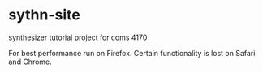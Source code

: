 # sythn-site
synthesizer tutorial project for coms 4170

For best performance run on Firefox.
Certain functionality is lost on Safari and Chrome.

